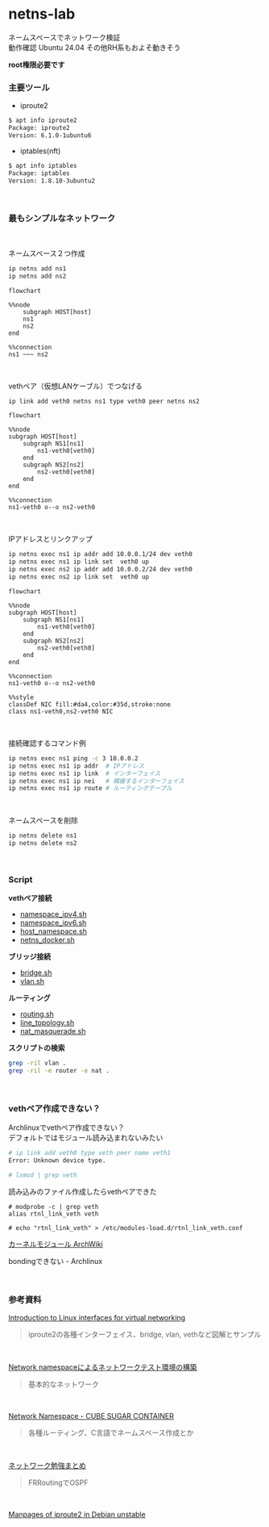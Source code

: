 # netns-lab


ネームスペースでネットワーク検証<br>
動作確認 Ubuntu 24.04 その他RH系もおよそ動きそう

**root権限必要です**
<br>

### 主要ツール

- iproute2
```sh
$ apt info iproute2
Package: iproute2
Version: 6.1.0-1ubuntu6
```

- iptables(nft)
```sh
$ apt info iptables
Package: iptables
Version: 1.8.10-3ubuntu2
```
<br>

### 最もシンプルなネットワーク
<br>

ネームスペース２つ作成
```sh
ip netns add ns1
ip netns add ns2
```

```mermaid
flowchart

%%node
    subgraph HOST[host]
    ns1
    ns2
end

%%connection
ns1 ~~~ ns2
```
<br>

vethペア（仮想LANケーブル）でつなげる
```sh
ip link add veth0 netns ns1 type veth0 peer netns ns2
```

```mermaid
flowchart

%%node
subgraph HOST[host]
    subgraph NS1[ns1]
        ns1-veth0[veth0]
    end
    subgraph NS2[ns2]
        ns2-veth0[veth0]
    end
end

%%connection
ns1-veth0 o--o ns2-veth0
```
<br>

IPアドレスとリンクアップ
```sh
ip netns exec ns1 ip addr add 10.0.0.1/24 dev veth0
ip netns exec ns1 ip link set  veth0 up
ip netns exec ns2 ip addr add 10.0.0.2/24 dev veth0
ip netns exec ns2 ip link set  veth0 up
```

```mermaid
flowchart

%%node
subgraph HOST[host]
    subgraph NS1[ns1]
        ns1-veth0[veth0]
    end
    subgraph NS2[ns2]
        ns2-veth0[veth0]
    end
end

%%connection
ns1-veth0 o--o ns2-veth0

%%style
classDef NIC fill:#da4,color:#35d,stroke:none
class ns1-veth0,ns2-veth0 NIC
```
<br>

接続確認するコマンド例
```sh
ip netns exec ns1 ping -c 3 10.0.0.2
ip netns exec ns1 ip addr  # IPアドレス
ip netns exec ns1 ip link  # インターフェイス
ip netns exec ns1 ip nei   # 隣接するインターフェイス
ip netns exec ns1 ip route # ルーティングテーブル
```
<br>

ネームスペースを削除
```sh
ip netns delete ns1
ip netns delete ns2
```
<br>

### Script

**vethペア接続**
- [namespace_ipv4.sh](https://github.com/tomato-tom/netns-lab/blob/main/script/namespace_ipv4.sh)
- [namespace_ipv6.sh](https://github.com/tomato-tom/netns-lab/blob/main/script/namespace_ipv6.sh)
- [host_namespace.sh](https://github.com/tomato-tom/netns-lab/blob/main/script/host_namespace.sh)
- [netns_docker.sh](https://github.com/tomato-tom/netns-lab/blob/main/script/netns_docker.sh)

**ブリッジ接続**
- [bridge.sh](https://github.com/tomato-tom/netns-lab/blob/main/script/bridge.sh)
- [vlan.sh](https://github.com/tomato-tom/netns-lab/blob/main/script/vlan.sh)

**ルーティング**
- [routing.sh](https://github.com/tomato-tom/netns-lab/blob/main/script/routing.sh)
- [line_topology.sh](https://github.com/tomato-tom/netns-lab/blob/main/script/line_topology.sh)
- [nat_masquerade.sh](https://github.com/tomato-tom/netns-lab/blob/main/script/nat_masquerade.sh)


**スクリプトの検索**
```sh
grep -ril vlan .
grep -ril -e router -e nat .
```

<br>

### vethペア作成できない？

Archlinuxでvethペア作成できない？<br>
デフォルトではモジュール読み込まれないみたい
```sh
# ip link add veth0 type veth peer name veth1
Error: Unknown device type.

# lsmod | grep veth
```

読み込みのファイル作成したらvethペアできた
```
# modprobe -c | grep veth
alias rtnl_link_veth veth

# echo "rtnl_link_veth" > /etc/modules-load.d/rtnl_link_veth.conf
```
[カーネルモジュール ArchWiki](
https://wiki.archlinux.jp/index.php/%E3%82%AB%E3%83%BC%E3%83%8D%E3%83%AB%E3%83%A2%E3%82%B8%E3%83%A5%E3%83%BC%E3%83%AB
)

bondingできない - Archlinux

<br>

### 参考資料

[Introduction to Linux interfaces for virtual networking](
https://developers.redhat.com/blog/2018/10/22/introduction-to-linux-interfaces-for-virtual-networking#
)
> iproute2の各種インターフェイス、bridge, vlan, vethなど図解とサンプル

<br>

[Network namespaceによるネットワークテスト環境の構築](
https://www.bit-hive.com/articles/20230315
)
> 基本的なネットワーク

<br>

[Network Namespace - CUBE SUGAR CONTAINER](
https://blog.amedama.jp/archive/category/Network%20Namespace#google_vignette
)
> 各種ルーティング、C言語でネームスペース作成とか

<br>

[ネットワーク勉強まとめ](
https://zenn.dev/bells17/scraps/ced3289cd8116d
)
> FRRoutingでOSPF

<br>

[Manpages of iproute2 in Debian unstable](
https://manpages.debian.org/unstable/iproute2/index.html
)

